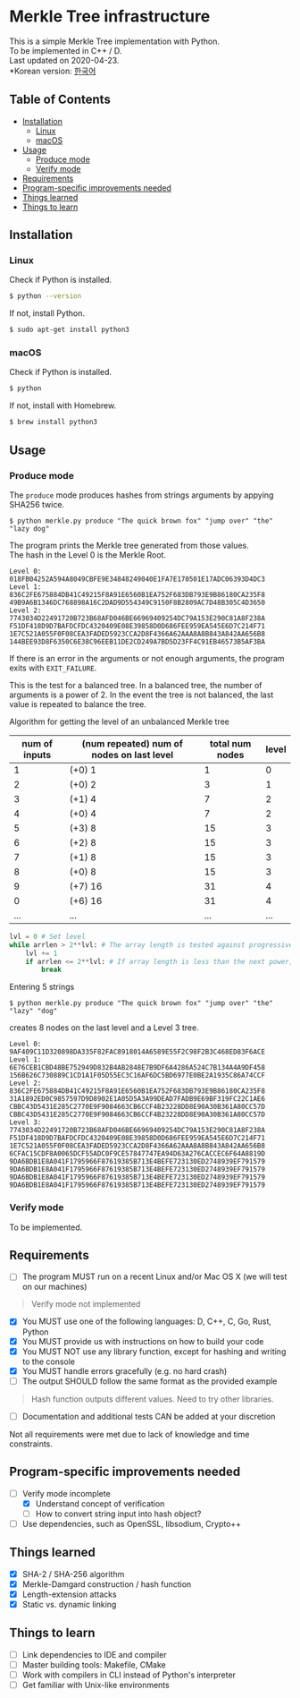# Merkle Tree infrastructure

This is a simple Merkle Tree implementation with Python.  
To be implemented in C++ / D.  
Last updated on 2020-04-23.  
*Korean version: [한국어](README_ko.md)

## Table of Contents
  - [Installation](#installation)
    - [Linux](#linux)
    - [macOS](#macos)
  - [Usage](#usage)
    - [Produce mode](#produce-mode)
    - [Verify mode](#verify-mode)
  - [Requirements](#requirements)
  - [Program-specific improvements needed](#program-specific-improvements-needed)
  - [Things learned](#things-learned)
  - [Things to learn](#things-to-learn)

## Installation

### Linux

Check if Python is installed.
```bash
$ python --version
```

If not, install Python.
```bash
$ sudo apt-get install python3
```

### macOS

Check if Python is installed.
```bash
$ python 
```

If not, install with Homebrew.
```bash
$ brew install python3
```

## Usage

### Produce mode

The `produce` mode produces hashes from strings arguments by appying SHA256 twice.  

```
$ python merkle.py produce "The quick brown fox" "jump over" "the" "lazy dog"
```

The program prints the Merkle tree generated from those values.  
The hash in the Level 0 is the Merkle Root.

```
Level 0:
018FB04252A594A8049CBFE9E34848249040E1FA7E170501E17ADC06393D4DC3
Level 1:
836C2FE675884DB41C49215F8A91E6560B1EA752F683DB793E9B86180CA235F8
49B9A6B1346DC768898A16C2DAD9D554349C9150F8B2809AC7D48B305C4D3650
Level 2:
7743034D22491720B723B68AFD046BE66969409254DC79A153E290C81A8F238A
F51DF418D9D7BAFDCFDC4320409E08E39858D0D686FEE959EA545E6D7C214F71
1E7C521A055F0F08CEA3FADED5923CCA2D8F4366A62AAA8A8B843A842AA656B8
144BEE93D8F6350C6E38C96EEB11DE2CD249A7BD5D23FF4C91EB46573B5AF3BA
```

If there is an error in the arguments or not enough arguments, the program exits with `EXIT_FAILURE`.

This is the test for a balanced tree. In a balanced tree, the number of arguments is a power of 2.
In the event the tree is not balanced, the last value is repeated to balance the tree.

Algorithm for getting the level of an unbalanced Merkle tree

num of inputs | (num repeated) num of nodes on last level | total num nodes | level
------- | ------- | ------- | ------- 
1 | (+0) 1 | 1 | 0 
2 | (+0) 2 | 3 | 1 
3 | (+1) 4 | 7 | 2 
4 | (+0) 4 | 7 | 2 
5 | (+3) 8 | 15 | 3 
6 | (+2) 8 | 15 | 3 
7 | (+1) 8 | 15 | 3 
8 | (+0) 8 | 15 | 3 
9 | (+7) 16 | 31 | 4 
0 | (+6) 16 | 31 | 4 
...   | ... | ... | ... 

```python
lvl = 0 # Set level
while arrlen > 2**lvl: # The array length is tested against progressive powers of 2
    lvl += 1
    if arrlen <= 2**lvl: # If array length is less than the next power, loop breaks and level is set
        break
```

Entering 5 strings

```
$ python merkle.py produce "The quick brown fox" "jump over" "the" "lazy" "dog"
```

creates 8 nodes on the last level and a Level 3 tree.

```
Level 0:
9AF409C11D320898DA335F82FAC8918014A6589E55F2C98F2B3C468ED83F6ACE
Level 1:
6E76CEB1CBD48BE752949D832B4AB2848E7B9DF6A4286A524C7B134A4A9DF458
156B626C730889C1CD1A1F05D55EC3C16AF6DC5BD6977E0BE2A1935C86A74CCF
Level 2:
836C2FE675884DB41C49215F8A91E6560B1EA752F683DB793E9B86180CA235F8
31A1892ED0C9857597D9D8902E1A05D5A3A99DEAD7FADB9E69BF319FC22C1AE6
CBBC43D5431E285C2770E9F9084663CB6CCF4B23228DD8E90A30B361A80CC57D
CBBC43D5431E285C2770E9F9084663CB6CCF4B23228DD8E90A30B361A80CC57D
Level 3:
7743034D22491720B723B68AFD046BE66969409254DC79A153E290C81A8F238A
F51DF418D9D7BAFDCFDC4320409E08E39858D0D686FEE959EA545E6D7C214F71
1E7C521A055F0F08CEA3FADED5923CCA2D8F4366A62AAA8A8B843A842AA656B8
6CFAC15CDF8A0065DCF55ADC0F9CE57847747EA94D63A276CACCEC6F64A8819D
9DA6BDB1E8A041F1795966F87619385B713E4BEFE723130ED2748939EF791579
9DA6BDB1E8A041F1795966F87619385B713E4BEFE723130ED2748939EF791579
9DA6BDB1E8A041F1795966F87619385B713E4BEFE723130ED2748939EF791579
9DA6BDB1E8A041F1795966F87619385B713E4BEFE723130ED2748939EF791579
```

### Verify mode

To be implemented.

## Requirements
- [ ] The program MUST run on a recent Linux and/or Mac OS X (we will test on our machines)
> Verify mode not implemented
- [x] You MUST use one of the following languages: D, C++, C, Go, Rust, Python
- [x] You MUST provide us with instructions on how to build your code
- [x] You MUST NOT use any library function, except for hashing and writing to the console
- [x] You MUST handle errors gracefully (e.g. no hard crash)
- [ ] The output SHOULD follow the same format as the provided example
> Hash function outputs different values. Need to try other libraries.
- [ ] Documentation and additional tests CAN be added at your discretion

Not all requirements were met due to lack of knowledge and time constraints. 

## Program-specific improvements needed
- [ ] Verify mode incomplete
  - [x] Understand concept of verification
  - [ ] How to convert string input into hash object?
- [ ] Use dependencies, such as OpenSSL, libsodium, Crypto++

## Things learned
- [x] SHA-2 / SHA-256 algorithm
- [x] Merkle-Damgard construction / hash function
- [x] Length-extension attacks
- [x] Static vs. dynamic linking

## Things to learn
- [ ] Link dependencies to IDE and compiler
- [ ] Master building tools: Makefile, CMake
- [ ] Work with compilers in CLI instead of Python's interpreter
- [ ] Get familiar with Unix-like environments
